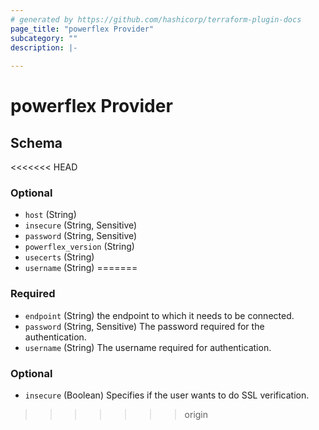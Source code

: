 ```yaml
---
# generated by https://github.com/hashicorp/terraform-plugin-docs
page_title: "powerflex Provider"
subcategory: ""
description: |-
  
---
```


# powerflex Provider





<!-- schema generated by tfplugindocs -->
## Schema

<<<<<<< HEAD
### Optional

- `host` (String)
- `insecure` (String, Sensitive)
- `password` (String, Sensitive)
- `powerflex_version` (String)
- `usecerts` (String)
- `username` (String)
=======
### Required

- `endpoint` (String) the endpoint to which it needs to be connected.
- `password` (String, Sensitive) The password required for the authentication.
- `username` (String) The username required for authentication.

### Optional

- `insecure` (Boolean) Specifies if the user wants to do SSL verification.
>>>>>>> origin
